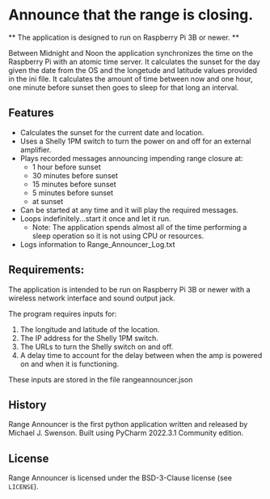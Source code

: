# Announce that the range is closing.

** The application is designed to run on Raspberry Pi 3B or newer. **

Between Midnight and Noon the application synchronizes the time on the Raspberry Pi with an atomic time server.
It calculates the sunset for the day given the date from the OS and the longetude and latitude values provided in the ini file.
It calculates the amount of time between now and one hour, one minute before sunset then goes to sleep for that long an interval.


## Features

* Calculates the sunset for the current date and location.
* Uses a Shelly 1PM switch to turn the power on and off for an external amplifier.
* Plays recorded messages announcing impending range closure at:
  * 1 hour before sunset
  * 30 minutes before sunset
  * 15 minutes before sunset
  * 5 minutes before sunset
  * at sunset
* Can be started at any time and it will play the required messages.
* Loops indefinitely...start it once and let it run.
    * Note: The application spends almost all of the time performing a sleep operation so it is not using CPU or resources. 
* Logs information to Range_Announcer_Log.txt


## Requirements:

The application is intended to be run on Raspberry Pi 3B or newer with a wireless network interface and sound output jack.

The program requires inputs for:
1.  The longitude and latitude of the location.
2.  The IP address for the Shelly 1PM switch.
3.  The URLs to turn the Shelly switch on and off.
4.  A delay time to account for the delay between when the amp is powered on and when it is functioning.

These inputs are stored in the file rangeannouncer.json


## History

Range Announcer is the first python application written and released by Michael J. Swenson.  Built using PyCharm 2022.3.1 Community edition.


## License

Range Announcer is licensed under the BSD-3-Clause license (see `LICENSE`).
